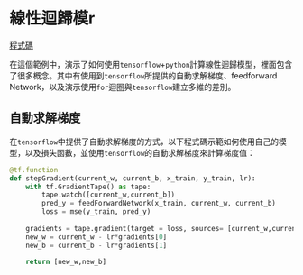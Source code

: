# 線性迴歸模r

[程式碼](../program/simple_linear_regression.py)


在這個範例中，演示了如何使用`tensorflow`+`python`計算線性迴歸模型，裡面包含了很多概念。其中有使用到`tensorflow`所提供的自動求解梯度、feedforward Network，以及演示使用`for`迴圈與`tensorflow`建立多維的差別。


## 自動求解梯度

在`tensorflow`中提供了自動求解梯度的方式，以下程式碼示範如何使用自己的模型，以及損失函數，並使用`tensorflow`的自動求解梯度來計算梯度值：

```python
@tf.function
def stepGradient(current_w, current_b, x_train, y_train, lr):
    with tf.GradientTape() as tape:
        tape.watch([current_w,current_b])
        pred_y = feedForwardNetwork(x_train, current_w, current_b)
        loss = mse(y_train, pred_y)
    
    gradients = tape.gradient(target = loss, sources= [current_w,current_b])
    new_w = current_w - lr*gradients[0]
    new_b = current_b - lr*gradients[1]

    return [new_w,new_b]
```

